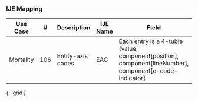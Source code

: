 ### IJE Mapping

| **Use Case** |  **#**   |  **Description**  | **IJE Name**  |  **Field**  |  **Type**  | **Value Set**  |
| :---------: | --------------- | ------------ | ------------- | ---------- | ---------- | -------------- |
| Mortality | 106 | Entity-axis codes | EAC | Each entry is a 4-tuble (value, component[position], component[lineNumber], component[e-code-indicator]   |codeable |[ICD10CausesOfDeathVS] |
{: .grid }
